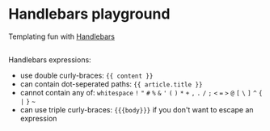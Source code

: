 # Handlebars playground

Templating fun with [Handlebars](http://handlebarsjs.com)

##

Handlebars expressions:
* use double curly-braces: `{{ content }}`
* can contain dot-seperated paths: `{{ article.title }}`
* cannot contain any of: `whitespace` `!` `"` `#` `%` `&` `'` `(` `)` `*` `+` `,` `.` `/` `;` `<` `=` `>` `@` `[` `\` `]` `^` `{` `|` `}` `~`
* can use triple curly-braces: `{{{body}}}` if you don't want to escape an expression
